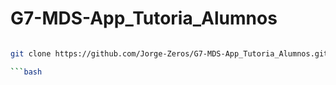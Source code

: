 <!-- Quiero describir como usar los comandos de git para clonar y hacer todas las operaciones que se puede hacer con git con sus descripciones.-->


# G7-MDS-App_Tutoria_Alumnos

```bash

git clone https://github.com/Jorge-Zeros/G7-MDS-App_Tutoria_Alumnos.git-->

```bash
